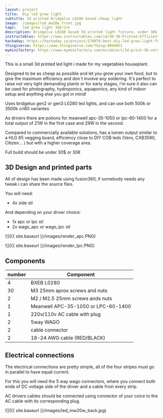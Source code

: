 ```yaml
---
layout: project
title:  Diy led grow light
subtitle: 3d printed Bridgelux L0280 based cheap light
image:  /images/led_mw20w_front.jpg
tags:   led grow light 3dprint
description: Bridgelux L0280 based 3d printed light fixture, under 30$ in materials and 180 lm/w efficiency.
instructables: https://www.instructables.com/id/30-3D-Printed-Efficient-Led-Grow-Light/
hackaday: https://hackaday.io/project/170979-best-diy-led-grow-light-fully-3dprinted-for-30
thingiverse: https://www.thingiverse.com/thing:4094951
myminifactory: https://www.myminifactory.com/es/object/3d-print-30-very-efficient-led-grow-light-117785
---
```

This is a small 3d printed led light i made for my vegetables houseplant. 



Designed to be as cheap as possible and let you grow your own food,  but to give the maximum efficiency and don´t involve any soldering. It's perfect to raise not very light demanding plants or for early stages,  i'm sure it also can be used for photography, hydroponics, aquaponics,  any kind of indoor setup and anything else you got in mind! 

Uses bridgelux gen2 or gen3 L0280 led lights, and can use both 500k or 3500k cri80 variantes

As drivers there are potions for meanwell apc-35-1050 or lpc-60-1400 for a total output of 21W in the first case and 29W in the second.

Compared to commercially available solutions, has a lumen output  similar to a HLG 65 vegging board, efficiency close to DIY COB leds  (Vero, CXB3590, Citizen... ) but with a higher coverage area.

Full build should be under 30$ or 30€

## 3D Design and printed parts

All of design has been made using fusion360, if somebody needs any tweak i can share the source files.

You will need:

- 4x side stl

And depending on your driver choice:

- 1x apc or lpc stl
- 2x wago_apc or wago_lpc stl

![]({{ site.baseurl }}/images/render_apc.PNG)

![]({{ site.baseurl }}/images/render_lpc.PNG)

## Components

| number | Component                           |
| ------ | ----------------------------------- |
| 4      | BXEB L0280                          |
| 30     | M3 25mm aprox screws and nuts       |
| 2      | M2 / M2.5 25mm screws ands nuts     |
| 1      | Meanwell APC-35-1050 or LPC-60-1400 |
| 1      | 220v/110v AC cable with plug        |
| 2      | 5way WAGO                           |
| 2      | cable connector                     |
| 2      | 18-24 AWG cable (RED/BLACK)         |



## Electrical connections

The electrical connections are pretty simple, all of the four stripes must go in parallel to have equal current.

For this you will need the 5 way wago connectors, where you connect both ends of DC voltage side of the driver and a cable from every strip.

AC drivers cables should be connected using connector of your coice to the AC cable with its corresponding plug.

![]({{ site.baseurl }}/images/led_mw20w_back.jpg)